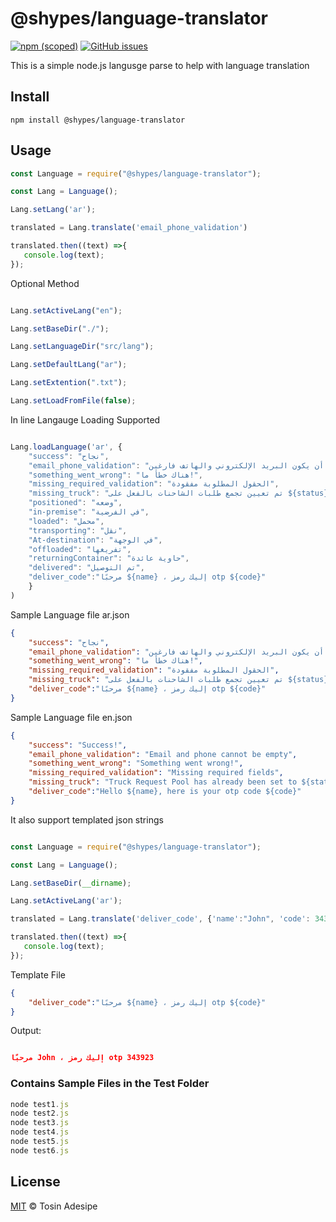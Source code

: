 # @shypes/language-translator

[![npm (scoped)](https://img.shields.io/npm/v/@shypes/language-translator.svg)](https://www.npmjs.com/package/@shypes/language-translator)
[![GitHub issues](https://img.shields.io/github/issues/Shypes/language-translator)](https://img.shields.io/github/issues/Shypes/language-translator)

This is a simple node.js langusge parse to help with language translation

## Install

```$
npm install @shypes/language-translator
```

## Usage

```js
const Language = require("@shypes/language-translator");

const Lang = Language();

Lang.setLang('ar');

translated = Lang.translate('email_phone_validation')

translated.then((text) =>{
   console.log(text);
});

```

Optional Method

```js

Lang.setActiveLang("en");

Lang.setBaseDir("./");

Lang.setLanguageDir("src/lang");

Lang.setDefaultLang("ar");

Lang.setExtention(".txt");

Lang.setLoadFromFile(false);

```

In line Langauge Loading Supported

```js

Lang.loadLanguage('ar', {
    "success": "نجاح",
    "email_phone_validation": "لا يمكن أن يكون البريد الإلكتروني والهاتف فارغين",
    "something_went_wrong": "هناك خطأ ما!",
    "missing_required_validation": "الحقول المطلوبة مفقودة",
    "missing_truck": "تم تعيين تجمع طلبات الشاحنات بالفعل على ${status}",
    "positioned": "وضعه",
    "in-premise": "في الفرضية",
    "loaded": "محمل",
    "transporting": "نقل",
    "At-destination": "في الوجهة",
    "offloaded": "تفريغها",
    "returningContainer": "حاوية عائدة",
    "delivered": "تم التوصيل",
    "deliver_code":"مرحبًا ${name} ، إليك رمز otp ${code}"
    }
)
```

Sample Language file ar.json

```json
{
    "success": "نجاح",
    "email_phone_validation": "لا يمكن أن يكون البريد الإلكتروني والهاتف فارغين",
    "something_went_wrong": "هناك خطأ ما!",
    "missing_required_validation": "الحقول المطلوبة مفقودة",
    "missing_truck": "تم تعيين تجمع طلبات الشاحنات بالفعل على ${status}",
    "deliver_code":"مرحبًا ${name} ، إليك رمز otp ${code}"
}
```

Sample Language file en.json

```json
{
    "success": "Success!",
    "email_phone_validation": "Email and phone cannot be empty",
    "something_went_wrong": "Something went wrong!",
    "missing_required_validation": "Missing required fields",
    "missing_truck": "Truck Request Pool has already been set to ${status}", 
    "deliver_code":"Hello ${name}, here is your otp code ${code}"
}
```


It also support templated json strings

```js

const Language = require("@shypes/language-translator");

const Lang = Language();

Lang.setBaseDir(__dirname);

Lang.setActiveLang('ar');

translated = Lang.translate('deliver_code', {'name':"John", 'code': 343923} )

translated.then((text) =>{
   console.log(text);
});
```

Template File

```json
{
    "deliver_code":"مرحبًا ${name} ، إليك رمز otp ${code}"
}
```

Output:

```json

مرحبًا John ، إليك رمز otp 343923

```

### Contains Sample Files in the Test Folder

```js
node test1.js
node test2.js
node test3.js
node test4.js
node test5.js
node test6.js
```

## License

[MIT](LICENSE) © Tosin Adesipe
